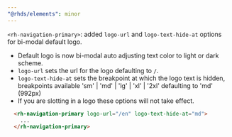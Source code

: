 ```yaml
---
"@rhds/elements": minor
---
```


`<rh-navigation-primary>`: added `logo-url` and `logo-text-hide-at` options for bi-modal default logo.

  - Default logo is now bi-modal auto adjusting text color to light or dark scheme.
  - `logo-url` sets the url for the logo defaulting to `/`.
  - `logo-text-hide-at` sets the breakpoint at which the logo text is hidden, breakpoints available 'sm' | 'md' | 'lg' | 'xl' | '2xl' defaulting to 'md' (992px)
  - If you are slotting in a logo these options will not take effect.

  ```html
    <rh-navigation-primary logo-url="/en" logo-text-hide-at="md">
      ...
    </rh-navigation-primary>
  ```